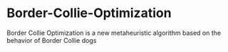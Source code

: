 # Border-Collie-Optimization
Border Collie Optimization is a new metaheuristic algorithm based on the behavior of Border Collie dogs

